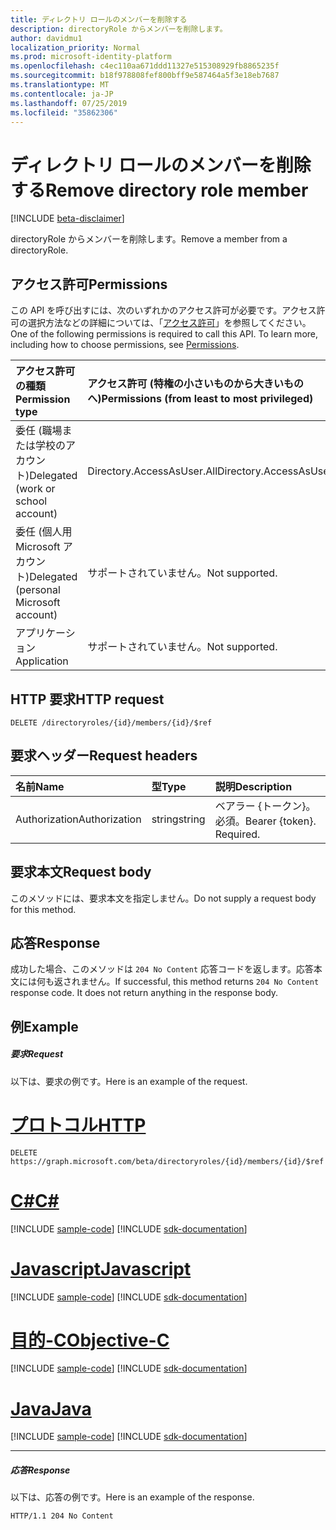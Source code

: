 ```yaml
---
title: ディレクトリ ロールのメンバーを削除する
description: directoryRole からメンバーを削除します。
author: davidmu1
localization_priority: Normal
ms.prod: microsoft-identity-platform
ms.openlocfilehash: c4ec110aa671ddd11327e515308929fb8865235f
ms.sourcegitcommit: b18f978808fef800bff9e587464a5f3e18eb7687
ms.translationtype: MT
ms.contentlocale: ja-JP
ms.lasthandoff: 07/25/2019
ms.locfileid: "35862306"
---
```

# <a name="remove-directory-role-member"></a><span data-ttu-id="a80e7-103">ディレクトリ ロールのメンバーを削除する</span><span class="sxs-lookup"><span data-stu-id="a80e7-103">Remove directory role member</span></span>

[!INCLUDE [beta-disclaimer](../../includes/beta-disclaimer.md)]

<span data-ttu-id="a80e7-104">directoryRole からメンバーを削除します。</span><span class="sxs-lookup"><span data-stu-id="a80e7-104">Remove a member from a directoryRole.</span></span>

## <a name="permissions"></a><span data-ttu-id="a80e7-105">アクセス許可</span><span class="sxs-lookup"><span data-stu-id="a80e7-105">Permissions</span></span>

<span data-ttu-id="a80e7-p101">この API を呼び出すには、次のいずれかのアクセス許可が必要です。アクセス許可の選択方法などの詳細については、「[アクセス許可](/graph/permissions-reference)」を参照してください。</span><span class="sxs-lookup"><span data-stu-id="a80e7-p101">One of the following permissions is required to call this API. To learn more, including how to choose permissions, see [Permissions](/graph/permissions-reference).</span></span>


|<span data-ttu-id="a80e7-108">アクセス許可の種類</span><span class="sxs-lookup"><span data-stu-id="a80e7-108">Permission type</span></span>      | <span data-ttu-id="a80e7-109">アクセス許可 (特権の小さいものから大きいものへ)</span><span class="sxs-lookup"><span data-stu-id="a80e7-109">Permissions (from least to most privileged)</span></span>              |
|:--------------------|:---------------------------------------------------------|
|<span data-ttu-id="a80e7-110">委任 (職場または学校のアカウント)</span><span class="sxs-lookup"><span data-stu-id="a80e7-110">Delegated (work or school account)</span></span> | <span data-ttu-id="a80e7-111">Directory.AccessAsUser.All</span><span class="sxs-lookup"><span data-stu-id="a80e7-111">Directory.AccessAsUser.All</span></span>    |
|<span data-ttu-id="a80e7-112">委任 (個人用 Microsoft アカウント)</span><span class="sxs-lookup"><span data-stu-id="a80e7-112">Delegated (personal Microsoft account)</span></span> | <span data-ttu-id="a80e7-113">サポートされていません。</span><span class="sxs-lookup"><span data-stu-id="a80e7-113">Not supported.</span></span>    |
|<span data-ttu-id="a80e7-114">アプリケーション</span><span class="sxs-lookup"><span data-stu-id="a80e7-114">Application</span></span> | <span data-ttu-id="a80e7-115">サポートされていません。</span><span class="sxs-lookup"><span data-stu-id="a80e7-115">Not supported.</span></span> |

## <a name="http-request"></a><span data-ttu-id="a80e7-116">HTTP 要求</span><span class="sxs-lookup"><span data-stu-id="a80e7-116">HTTP request</span></span>

<!-- { "blockType": "ignored" } -->

```http
DELETE /directoryroles/{id}/members/{id}/$ref
```

## <a name="request-headers"></a><span data-ttu-id="a80e7-117">要求ヘッダー</span><span class="sxs-lookup"><span data-stu-id="a80e7-117">Request headers</span></span>

| <span data-ttu-id="a80e7-118">名前</span><span class="sxs-lookup"><span data-stu-id="a80e7-118">Name</span></span>       | <span data-ttu-id="a80e7-119">型</span><span class="sxs-lookup"><span data-stu-id="a80e7-119">Type</span></span> | <span data-ttu-id="a80e7-120">説明</span><span class="sxs-lookup"><span data-stu-id="a80e7-120">Description</span></span>|
|:---------------|:--------|:----------|
| <span data-ttu-id="a80e7-121">Authorization</span><span class="sxs-lookup"><span data-stu-id="a80e7-121">Authorization</span></span>  | <span data-ttu-id="a80e7-122">string</span><span class="sxs-lookup"><span data-stu-id="a80e7-122">string</span></span>  | <span data-ttu-id="a80e7-p102">ベアラー {トークン}。必須。</span><span class="sxs-lookup"><span data-stu-id="a80e7-p102">Bearer {token}. Required.</span></span> |

## <a name="request-body"></a><span data-ttu-id="a80e7-125">要求本文</span><span class="sxs-lookup"><span data-stu-id="a80e7-125">Request body</span></span>

<span data-ttu-id="a80e7-126">このメソッドには、要求本文を指定しません。</span><span class="sxs-lookup"><span data-stu-id="a80e7-126">Do not supply a request body for this method.</span></span>

## <a name="response"></a><span data-ttu-id="a80e7-127">応答</span><span class="sxs-lookup"><span data-stu-id="a80e7-127">Response</span></span>

<span data-ttu-id="a80e7-p103">成功した場合、このメソッドは `204 No Content` 応答コードを返します。応答本文には何も返されません。</span><span class="sxs-lookup"><span data-stu-id="a80e7-p103">If successful, this method returns `204 No Content` response code. It does not return anything in the response body.</span></span>

## <a name="example"></a><span data-ttu-id="a80e7-130">例</span><span class="sxs-lookup"><span data-stu-id="a80e7-130">Example</span></span>

##### <a name="request"></a><span data-ttu-id="a80e7-131">要求</span><span class="sxs-lookup"><span data-stu-id="a80e7-131">Request</span></span>

<span data-ttu-id="a80e7-132">以下は、要求の例です。</span><span class="sxs-lookup"><span data-stu-id="a80e7-132">Here is an example of the request.</span></span>

# <a name="httptabhttp"></a>[<span data-ttu-id="a80e7-133">プロトコル</span><span class="sxs-lookup"><span data-stu-id="a80e7-133">HTTP</span></span>](#tab/http)
<!-- {
  "blockType": "request",
  "name": "delete_directoryobject_from_directoryrole"
}-->

```http
DELETE https://graph.microsoft.com/beta/directoryroles/{id}/members/{id}/$ref
```
# <a name="ctabcsharp"></a>[<span data-ttu-id="a80e7-134">C#</span><span class="sxs-lookup"><span data-stu-id="a80e7-134">C#</span></span>](#tab/csharp)
[!INCLUDE [sample-code](../includes/snippets/csharp/delete-directoryobject-from-directoryrole-csharp-snippets.md)]
[!INCLUDE [sdk-documentation](../includes/snippets/snippets-sdk-documentation-link.md)]

# <a name="javascripttabjavascript"></a>[<span data-ttu-id="a80e7-135">Javascript</span><span class="sxs-lookup"><span data-stu-id="a80e7-135">Javascript</span></span>](#tab/javascript)
[!INCLUDE [sample-code](../includes/snippets/javascript/delete-directoryobject-from-directoryrole-javascript-snippets.md)]
[!INCLUDE [sdk-documentation](../includes/snippets/snippets-sdk-documentation-link.md)]

# <a name="objective-ctabobjc"></a>[<span data-ttu-id="a80e7-136">目的-C</span><span class="sxs-lookup"><span data-stu-id="a80e7-136">Objective-C</span></span>](#tab/objc)
[!INCLUDE [sample-code](../includes/snippets/objc/delete-directoryobject-from-directoryrole-objc-snippets.md)]
[!INCLUDE [sdk-documentation](../includes/snippets/snippets-sdk-documentation-link.md)]

# <a name="javatabjava"></a>[<span data-ttu-id="a80e7-137">Java</span><span class="sxs-lookup"><span data-stu-id="a80e7-137">Java</span></span>](#tab/java)
[!INCLUDE [sample-code](../includes/snippets/java/delete-directoryobject-from-directoryrole-java-snippets.md)]
[!INCLUDE [sdk-documentation](../includes/snippets/snippets-sdk-documentation-link.md)]

---


##### <a name="response"></a><span data-ttu-id="a80e7-138">応答</span><span class="sxs-lookup"><span data-stu-id="a80e7-138">Response</span></span>

<span data-ttu-id="a80e7-139">以下は、応答の例です。</span><span class="sxs-lookup"><span data-stu-id="a80e7-139">Here is an example of the response.</span></span> 
<!-- {
  "blockType": "response",
  "truncated": true
} -->

```http
HTTP/1.1 204 No Content
```

<!-- uuid: 8fcb5dbc-d5aa-4681-8e31-b001d5168d79
2015-10-25 14:57:30 UTC -->
<!--
{
  "type": "#page.annotation",
  "description": "Delete a member",
  "keywords": "",
  "section": "documentation",
  "tocPath": "",
  "suppressions": [
  ]
}
-->
